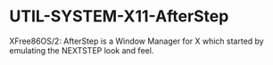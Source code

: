 # UTIL-SYSTEM-X11-AfterStep
XFree86OS/2: AfterStep is a Window Manager for X which started by emulating the NEXTSTEP look and feel.
